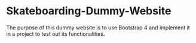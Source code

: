 # Skateboarding-Dummy-Website
The purpose of this dummy website is to use Bootstrap 4 and implement it in a project to test out its functionalities.
